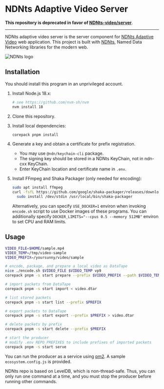 # NDNts Adaptive Video Server

**This repository is deprecated in favor of [NDNts-video/server](https://github.com/yoursunny/NDNts-video/tree/main/server)**.

---

NDNts adaptive video server is the server component for [NDNts Adaptive Video](https://github.com/yoursunny/NDNts-video) web application.
This project is built with [NDNts](https://yoursunny.com/p/NDNts/), Named Data Networking libraries for the modern web.

![NDNts logo](https://cdn.jsdelivr.net/gh/yoursunny/NDNts@2a598274eaf929c6ab6848b1fee8e998e993a0b4/docs/logo.svg)

## Installation

You should install this program in an unprivileged account.

1. Install Node.js 18.x:

   ```bash
   # see https://github.com/nvm-sh/nvm
   nvm install 18
   ```

2. Clone this repository.

3. Install local dependencies:

   ```bash
   corepack pnpm install
   ```

4. Generate a key and obtain a certificate for prefix registration.

   * You may use `@ndn/keychain-cli` package.
   * The signing key should be stored in a NDNts KeyChain, not in ndn-cxx KeyChain.
   * Enter KeyChain location and certificate name in `.env`.

5. Install FFmpeg and Shaka Packager (only needed for encoding):

   ```bash
   sudo apt install ffmpeg
   curl -fsfL https://github.com/google/shaka-packager/releases/download/v2.6.1/packager-linux-x64 | \
     sudo install /dev/stdin /usr/local/bin/shaka-packager
   ```

   Alternatively, you can specify `USE_DOCKER=1` environ when invoking `encode.sh` script to use Docker images of these programs.
   You can additionally specify `DOCKER_LIMITS="--cpus 0.5 --memory 512MB"` environ to set CPU and RAM limits.

## Usage

```bash
VIDEO_FILE=$HOME/sample.mp4
VIDEO_TEMP=/tmp/video-sample
VIDEO_PREFIX=/yoursunny/video/sample

# encode, package, and prepare a local video as DataTape
nice ./encode.sh $VIDEO_FILE $VIDEO_TEMP vp9
corepack pnpm -s start prepare --prefix $VIDEO_PREFIX --path $VIDEO_TEMP > video.dtar

# import packets from DataTape
corepack pnpm -s start import < video.dtar

# list stored packets
corepack pnpm -s start list --prefix $PREFIX

# export packets to DataTape
corepack pnpm -s start export --prefix $PREFIX > video.dtar

# delete packets by prefix
corepack pnpm -s start delete --prefix $PREFIX

# start the producer
# modify .env REPO_PREFIXES to include prefixes of imported packets
corepack pnpm -s start serve
```

You can run the producer as a service using [pm2](https://pm2.keymetrics.io/).
A sample `ecosystem.config.js` is provided.

NDNts repo is based on LevelDB, which is non-thread-safe.
Thus, you can only run one command at a time, and you must stop the producer before running other commands.
